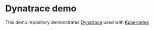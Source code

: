 # Dynatrace demo

This demo repository demonstrates [Dynatrace](https://www.dynatrace.com) used with [Kubernetes](https://kubernetes.io)
